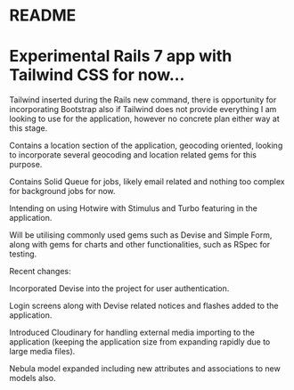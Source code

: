 # README

# Experimental Rails 7 app with Tailwind CSS for now...

Tailwind inserted during the Rails new command, there is opportunity for incorporating Bootstrap also if Tailwind does not provide everything I am looking to use for the application, however no concrete plan either way at this stage.

Contains a location section of the application, geocoding oriented, looking to incorporate several geocoding and location related gems for this purpose. 

Contains Solid Queue for jobs, likely email related and nothing too complex for background jobs for now.

Intending on using Hotwire with Stimulus and Turbo featuring in the application.

Will be utilising commonly used gems such as Devise and Simple Form, along with gems for charts and other functionalities, such as RSpec for testing.

Recent changes: 

Incorporated Devise into the project for user authentication. 

Login screens along with Devise related notices and flashes added to the application.

Introduced Cloudinary for handling external media importing to the application (keeping the application size from expanding rapidly due to large media files).

Nebula model expanded including new attributes and associations to new models also.

